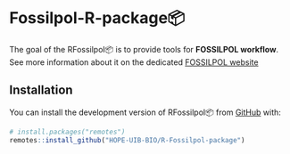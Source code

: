 
<!-- README.md is generated from README.qmd. Please edit that file -->

# Fossilpol-R-package:package:

<!-- badges: start -->
<!-- badges: end -->

The goal of the RFossilpol:package: is to provide tools for **FOSSILPOL
workflow**. See more information about it on the dedicated [FOSSILPOL
website](https://hope-uib-bio.github.io/FOSSILPOL-website/)

## Installation

You can install the development version of RFossilpol:package: from
[GitHub](https://github.com/) with:

``` r
# install.packages("remotes")
remotes::install_github("HOPE-UIB-BIO/R-Fossilpol-package")
```

